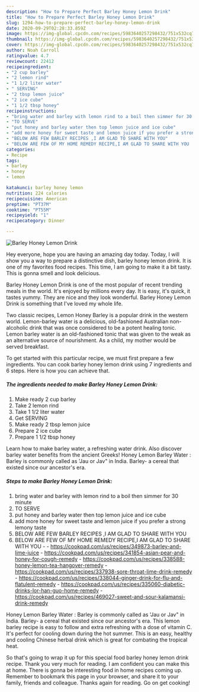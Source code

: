 ```yaml
---
description: "How to Prepare Perfect Barley Honey Lemon Drink"
title: "How to Prepare Perfect Barley Honey Lemon Drink"
slug: 1294-how-to-prepare-perfect-barley-honey-lemon-drink
date: 2020-09-29T02:28:33.859Z
image: https://img-global.cpcdn.com/recipes/5983640257298432/751x532cq70/barley-honey-lemon-drink-recipe-main-photo.jpg
thumbnail: https://img-global.cpcdn.com/recipes/5983640257298432/751x532cq70/barley-honey-lemon-drink-recipe-main-photo.jpg
cover: https://img-global.cpcdn.com/recipes/5983640257298432/751x532cq70/barley-honey-lemon-drink-recipe-main-photo.jpg
author: Noah Carroll
ratingvalue: 4.7
reviewcount: 22412
recipeingredient:
- "2 cup barley"
- "2 lemon rind"
- "1 1/2 liter water"
- " SERVING"
- "2 tbsp lemon juice"
- "2 ice cube"
- "1 1/2 tbsp honey"
recipeinstructions:
- "bring water and barley with lemon rind to a boil then simmer for 30 minute"
- "TO SERVE"
- "put honey and barley water then top lemon juice and ice cube"
- "add more honey for sweet taste and lemon juice if you prefer a strong lemony taste"
- "BELOW ARE FEW BARLEY RECIPES ,I AM GLAD TO SHARE WITH YOU"
- "BELOW ARE FEW OF MY HOME REMEDY RECIPE,I AM GLAD TO SHARE WITH YOU  https://cookpad.com/us/recipes/349873-barley-and-lime-juice https://cookpad.com/us/recipes/341854-asian-pear-and-honey-for-cough-remedy https://cookpad.com/us/recipes/338588-honey-lemon-tea-hangover-remedy https://cookpad.com/us/recipes/337938-sore-throat-lime-drink-remedy https://cookpad.com/us/recipes/338044-ginger-drink-for-flu-and-flatulent-remedy https://cookpad.com/us/recipes/335060-diabetic-drinks-lor-han-guo-home-remedy https://cookpad.com/us/recipes/469027-sweet-and-sour-kalamansi-drink-remedy"
categories:
- Recipe
tags:
- barley
- honey
- lemon

katakunci: barley honey lemon 
nutrition: 224 calories
recipecuisine: American
preptime: "PT37M"
cooktime: "PT55M"
recipeyield: "1"
recipecategory: Dinner

---
```



![Barley Honey Lemon Drink](https://img-global.cpcdn.com/recipes/5983640257298432/751x532cq70/barley-honey-lemon-drink-recipe-main-photo.jpg)

Hey everyone, hope you are having an amazing day today. Today, I will show you a way to prepare a distinctive dish, barley honey lemon drink. It is one of my favorites food recipes. This time, I am going to make it a bit tasty. This is gonna smell and look delicious.

Barley Honey Lemon Drink is one of the most popular of recent trending meals in the world. It's enjoyed by millions every day. It is easy, it's quick, it tastes yummy. They are nice and they look wonderful. Barley Honey Lemon Drink is something that I've loved my whole life.

Two classic recipes, Lemon Honey Barley is a popular drink in the western world. Lemon-barley water is a delicious, old-fashioned Australian non-alcoholic drink that was once considered to be a potent healing tonic. Lemon barley water is an old-fashioned tonic that was given to the weak as an alternative source of nourishment. As a child, my mother would be served breakfast.


To get started with this particular recipe, we must first prepare a few ingredients. You can cook barley honey lemon drink using 7 ingredients and 6 steps. Here is how you can achieve that.

<!--inarticleads1-->

##### The ingredients needed to make Barley Honey Lemon Drink:

1. Make ready 2 cup barley
1. Take 2 lemon rind
1. Take 1 1/2 liter water
1. Get  SERVING
1. Make ready 2 tbsp lemon juice
1. Prepare 2 ice cube
1. Prepare 1 1/2 tbsp honey


Learn how to make barley water, a refreshing water drink. Also discover barley water benefits from the ancient Greeks! Honey Lemon Barley Water : Barley is commonly called as &#39;Jau or Jav&#34; in India. Barley- a cereal that existed since our ancestor&#39;s era. 

<!--inarticleads2-->

##### Steps to make Barley Honey Lemon Drink:

1. bring water and barley with lemon rind to a boil then simmer for 30 minute
1. TO SERVE
1. put honey and barley water then top lemon juice and ice cube
1. add more honey for sweet taste and lemon juice if you prefer a strong lemony taste
1. BELOW ARE FEW BARLEY RECIPES ,I AM GLAD TO SHARE WITH YOU
1. BELOW ARE FEW OF MY HOME REMEDY RECIPE,I AM GLAD TO SHARE WITH YOU -  - https://cookpad.com/us/recipes/349873-barley-and-lime-juice - https://cookpad.com/us/recipes/341854-asian-pear-and-honey-for-cough-remedy - https://cookpad.com/us/recipes/338588-honey-lemon-tea-hangover-remedy - https://cookpad.com/us/recipes/337938-sore-throat-lime-drink-remedy - https://cookpad.com/us/recipes/338044-ginger-drink-for-flu-and-flatulent-remedy - https://cookpad.com/us/recipes/335060-diabetic-drinks-lor-han-guo-home-remedy - https://cookpad.com/us/recipes/469027-sweet-and-sour-kalamansi-drink-remedy


Honey Lemon Barley Water : Barley is commonly called as &#39;Jau or Jav&#34; in India. Barley- a cereal that existed since our ancestor&#39;s era. This lemon barley recipe is easy to follow and extra refreshing with a dose of vitamin C. It&#39;s perfect for cooling down during the hot summer. This is an easy, healthy and cooling Chinese herbal drink which is great for combating the tropical heat. 

So that's going to wrap it up for this special food barley honey lemon drink recipe. Thank you very much for reading. I am confident you can make this at home. There is gonna be interesting food in home recipes coming up. Remember to bookmark this page in your browser, and share it to your family, friends and colleague. Thanks again for reading. Go on get cooking!
